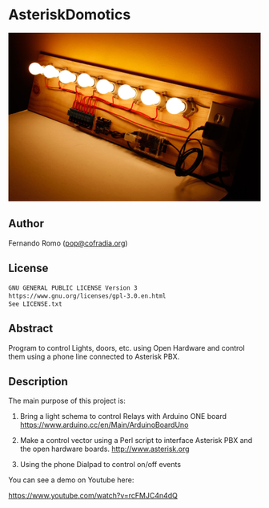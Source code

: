 # AsteriskDomotics

![light panel](https://raw.githubusercontent.com/elpop/AsteriskDomotics/master/images/light_1.jpg)

## Author

Fernando Romo (pop@cofradia.org)

## License

```
GNU GENERAL PUBLIC LICENSE Version 3
https://www.gnu.org/licenses/gpl-3.0.en.html
See LICENSE.txt
```

## Abstract

Program to control Lights, doors, etc. using Open Hardware and control them using a phone line connected to Asterisk PBX.


## Description

The main purpose of this project is:

1. Bring a light schema to control Relays with Arduino ONE board
   https://www.arduino.cc/en/Main/ArduinoBoardUno

2. Make a control vector using a Perl script to interface Asterisk PBX 
   and the open hardware boards.
   http://www.asterisk.org

3. Using the phone Dialpad to control on/off events 

You can see a demo on Youtube here:

   https://www.youtube.com/watch?v=rcFMJC4n4dQ


